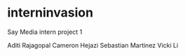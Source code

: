 interninvasion
==============

Say Media intern project 1

Aditi Rajagopal
Cameron Hejazi
Sebastian Martinez
Vicki Li
